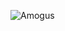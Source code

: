 ![Amogus](https://tenor.com/view/19dollar-fortnite-card-among-us-amogus-sus-red-among-sus-gif-20549014)

